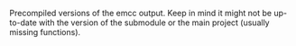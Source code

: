 Precompiled versions of the emcc output. Keep in mind it might not be up-to-date with the version of the submodule or the main project (usually missing functions).